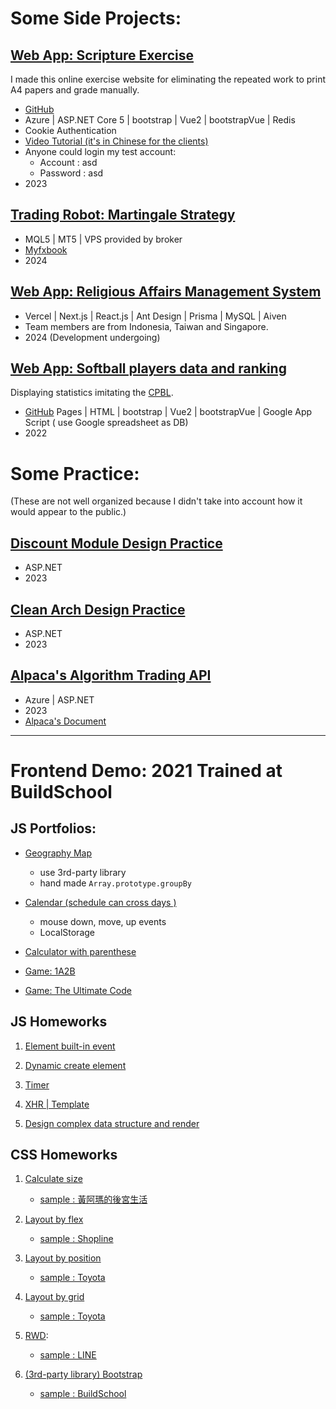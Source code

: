 # Some Side Projects: 

## [Web App: Scripture Exercise ](https://scriptureexercise.azurewebsites.net/)
I made this online exercise website for eliminating the repeated work to print A4 papers and grade manually.
- [GitHub](https://github.com/redgrandfa/ScriptureExercise)
- Azure | ASP.NET Core 5 | bootstrap | Vue2 | bootstrapVue | Redis
- Cookie Authentication
- [Video Tutorial (it's in Chinese for the clients)](https://www.youtube.com/watch?v=JJjL_keZUFo&ab_channel=%E6%B4%AA%E5%81%89%E8%BB%92)
- Anyone could login my test account:
    - Account : asd
    - Password : asd
- 2023

##  [Trading Robot: Martingale Strategy](https://github.com/redgrandfa/MQL5_share/tree/main/)
- MQL5 | MT5 | VPS provided by broker
- [Myfxbook](https://www.myfxbook.com/members/weiyen/ea-hungreal/10634035/)
- 2024

##  [Web App: Religious Affairs Management System](https://chongzheng-admin.vercel.app/auth/login)
- Vercel | Next.js | React.js | Ant Design | Prisma | MySQL | Aiven
- Team members are from Indonesia, Taiwan and Singapore.
- 2024 (Development undergoing)

##  [Web App: Softball players data and ranking](https://redgrandfa.github.io/xiandesoftball/)
Displaying statistics imitating the [CPBL](https://www.cpbl.com.tw/stats/recordall).
- [GitHub](https://github.com/redgrandfa/RedGrandfa.github.io/tree/main/xiandesoftball) Pages | HTML | bootstrap | Vue2 | bootstrapVue | Google App Script ( use Google spreadsheet as DB)
- 2022


# Some Practice: 
(These are not well organized because I didn't take into account how it would appear to the public.)
## [Discount Module Design Practice](https://github.com/redgrandfa/Discount-Module_Design-Practice/tree/main/Lib)
- ASP.NET
- 2023
## [Clean Arch Design Practice](https://github.com/redgrandfa/Design-Notes/tree/main/Architecture/CleanArch)
- ASP.NET
- 2023

## [Alpaca's Algorithm Trading API](https://github.com/redgrandfa/ReBalnaceBot)
- Azure | ASP.NET
- 2023
- [Alpaca's Document](https://docs.alpaca.markets/docs/getting-started)

---
# Frontend Demo: 2021 Trained at BuildSchool
## JS Portfolios:
- [Geography Map](https://redgrandfa.github.io/Frontend%20Training%20Demo/JS/TA_hw2/map.html)
    - use 3rd-party library
    - hand made `Array.prototype.groupBy`

- [Calendar (schedule can cross days )](https://redgrandfa.github.io/Frontend%20Training%20Demo/JS/TA_hw2/Calendar/calendar2.html)
    - mouse down, move, up events
    - LocalStorage

- [Calculator with parenthese](https://redgrandfa.github.io/Frontend%20Training%20Demo/JS/TA_hw1/calculator.html)

- [Game: 1A2B](https://redgrandfa.github.io/Frontend%20Training%20Demo/JS/TA_hw1/1A2B/1A2B.html)

- [Game: The Ultimate Code](https://redgrandfa.github.io/Frontend%20Training%20Demo/JS/TA_hw1/UltimateCode.html)


## JS Homeworks
1. [Element built-in event](https://redgrandfa.github.io/Frontend%20Training%20Demo/JS/hw1/hw1-pokemon.html)

2. [Dynamic create element](https://redgrandfa.github.io/Frontend%20Training%20Demo/JS/hw2/Reservoir.html)

3. [Timer](https://redgrandfa.github.io/Frontend%20Training%20Demo/JS/hw3/hw3-pokemon2.html)

4. [XHR | Template](https://redgrandfa.github.io/Frontend%20Training%20Demo/JS/hw4/hw4-LoL%20list.html)

5. [Design complex data structure  and render](https://redgrandfa.github.io/Frontend%20Training%20Demo/JS/TA_hw1/appleProduct.html)


## CSS Homeworks
1. [Calculate size](https://redgrandfa.github.io/Frontend%20Training%20Demo/CSS/hw1/Hw1_HuangAMa.html)
    - [sample : 黃阿瑪的後宮生活](https://www.fumeanstore.com/)

2. [Layout by flex](https://redgrandfa.github.io/Frontend%20Training%20Demo/CSS/hw2,4/shopline/shopline.html) 
    - [sample : Shopline](https://shopline.tw/)

3. [Layout by position](https://redgrandfa.github.io/Frontend%20Training%20Demo/CSS/hw3/Toyota.html)
    - [sample : Toyota](https://www.toyota.com.tw/tech_TNGA.aspx#/advantages)

3. [Layout by grid](https://redgrandfa.github.io/Frontend%20Training%20Demo/CSS/hw3/ToyotaByGrid.html)
    - [sample : Toyota](https://www.toyota.com.tw/tech_TNGA.aspx#/advantages)

4. [RWD](https://redgrandfa.github.io/Frontend%20Training%20Demo/CSS/hw2,4/Hw4_RWD復刻line官網.html): 
    - [sample : LINE](https://line.me/zh-hant/)

5. [(3rd-party library) Bootstrap ](https://redgrandfa.github.io/Frontend%20Training%20Demo/CSS/hw5/Hw5_復刻buildschool官網.html)
    - [sample : BuildSchool](https://www.build-school.com/buildthefuture)




